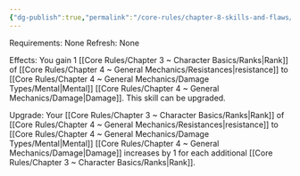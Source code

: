 ```yaml
---
{"dg-publish":true,"permalink":"/core-rules/chapter-8-skills-and-flaws/skill-list/intelect/rank-1/mental-resistance/"}
---
```


Requirements: None
Refresh: None

Effects:
You gain 1 [[Core Rules/Chapter 3 ~ Character Basics/Ranks\|Rank]] of [[Core Rules/Chapter 4 ~ General Mechanics/Resistances\|resistance]] to [[Core Rules/Chapter 4 ~ General Mechanics/Damage Types/Mental\|Mental]] [[Core Rules/Chapter 4 ~ General Mechanics/Damage\|Damage]].
This skill can be upgraded.

Upgrade:
Your [[Core Rules/Chapter 3 ~ Character Basics/Ranks\|Rank]] of [[Core Rules/Chapter 4 ~ General Mechanics/Resistances\|resistance]] to [[Core Rules/Chapter 4 ~ General Mechanics/Damage Types/Mental\|Mental]] [[Core Rules/Chapter 4 ~ General Mechanics/Damage\|Damage]] increases by 1 for each additional [[Core Rules/Chapter 3 ~ Character Basics/Ranks\|Rank]].


